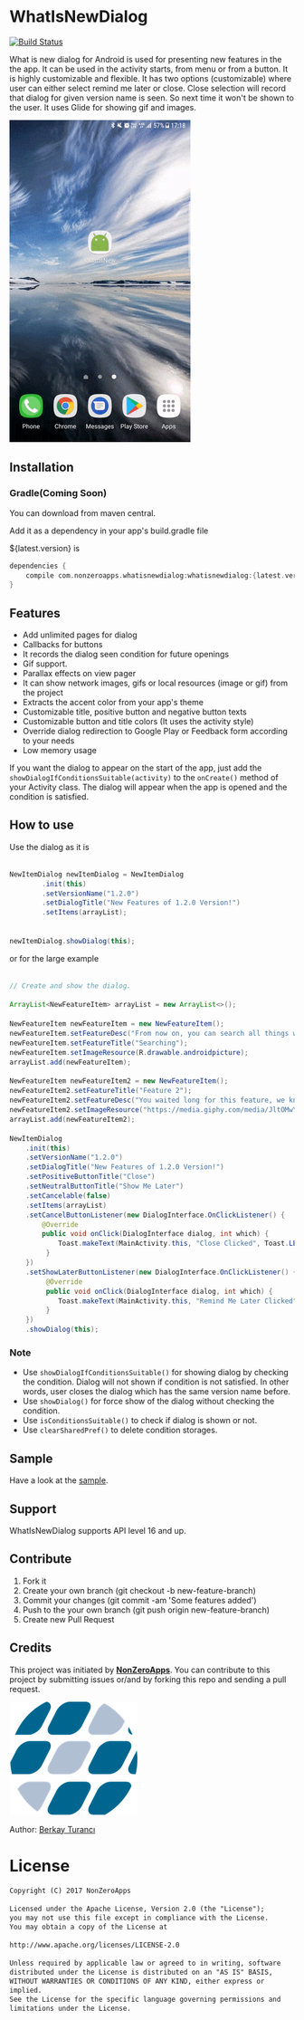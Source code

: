 # WhatIsNewDialog
 [![Build Status](https://travis-ci.org/nonzeroapps/whatisnewdialog.svg?branch=master)](https://travis-ci.org/nonzeroapps/whatisnewdialog)
 
What is new dialog for Android is used for presenting new features in the the app. It can be used in the activity starts, from menu or from a button. It is highly customizable and flexible. It has two options (customizable) where user can either select remind me later or close. Close selection will record that dialog for given version name is seen. So next time it won't be shown to the user. It uses Glide for showing gif and images. 

![](preview/usage.gif)

## Installation

### Gradle(Coming Soon)
You can download from maven central.

Add it as a dependency in your app's build.gradle file

${latest.version} is

```groovy
dependencies {
    compile com.nonzeroapps.whatisnewdialog:whatisnewdialog:{latest.version}'
}
```

## Features
- Add unlimited pages for dialog
- Callbacks for buttons
- It records the dialog seen condition for future openings
- Gif support.
- Parallax effects on view pager
- It can show network images, gifs or local resources (image or gif) from the project
- Extracts the accent color from your app's theme
- Customizable title, positive button and negative button texts
- Customizable button and title colors (It uses the activity style)
- Override dialog redirection to Google Play or Feedback form according to your needs
- Low memory usage

If you want the dialog to appear on the start of the app, just add the `showDialogIfConditionsSuitable(activity)` to the `onCreate()` method of your Activity class. The dialog will appear when the app is opened and the condition is satisfied.

## How to use

Use the dialog as it is

```java

NewItemDialog newItemDialog = NewItemDialog
        .init(this)
        .setVersionName("1.2.0")
        .setDialogTitle("New Features of 1.2.0 Version!")
        .setItems(arrayList);


newItemDialog.showDialog(this);

```

or for the large example 

```java

// Create and show the dialog.

ArrayList<NewFeatureItem> arrayList = new ArrayList<>();
        
NewFeatureItem newFeatureItem = new NewFeatureItem();
newFeatureItem.setFeatureDesc("From now on, you can search all things with keys. For searching please go to ");
newFeatureItem.setFeatureTitle("Searching");
newFeatureItem.setImageResource(R.drawable.androidpicture);
arrayList.add(newFeatureItem);

NewFeatureItem newFeatureItem2 = new NewFeatureItem();
newFeatureItem2.setFeatureTitle("Feature 2");
newFeatureItem2.setFeatureDesc("You waited long for this feature, we know that!!!\n\n From now on, you can follow your friend with our application. This makes our application super and cool. Don't believe my words, try and see it. If you want another features like this please contact with us via e-mail or feedback button.");
newFeatureItem2.setImageResource("https://media.giphy.com/media/JltOMwYmi0VrO/giphy.gif");
arrayList.add(newFeatureItem2);

NewItemDialog
    .init(this)
    .setVersionName("1.2.0")
    .setDialogTitle("New Features of 1.2.0 Version!")
    .setPositiveButtonTitle("Close")
    .setNeutralButtonTitle("Show Me Later")
    .setCancelable(false)
    .setItems(arrayList)
    .setCancelButtonListener(new DialogInterface.OnClickListener() {
        @Override
        public void onClick(DialogInterface dialog, int which) {
            Toast.makeText(MainActivity.this, "Close Clicked", Toast.LENGTH_LONG).show();
         }
    })
    .setShowLaterButtonListener(new DialogInterface.OnClickListener() {
         @Override
         public void onClick(DialogInterface dialog, int which) {
            Toast.makeText(MainActivity.this, "Remind Me Later Clicked", Toast.LENGTH_LONG).show();
         }
    })
    .showDialog(this);

```

### Note
* Use `showDialogIfConditionsSuitable()` for showing dialog by checking the condition. Dialog will not shown if condition is not satisfied. In other words, user closes the dialog which has the same version name before.
* Use `showDialog()` for force show of the dialog without checking the condition.
* Use `isConditionsSuitable()` to check if dialog is shown or not.
* Use `clearSharedPref()` to delete condition storages.

## Sample
Have a look at the [sample](https://github.com/nonzeroapps/whatisnewdialog/tree/master/whatisnewdialog-sample).

## Support
WhatIsNewDialog supports API level 16 and up.

## Contribute

1. Fork it
2. Create your own branch (git checkout -b new-feature-branch)
3. Commit your changes (git commit -am 'Some features added')
4. Push to the your own branch (git push origin new-feature-branch)
5. Create new Pull Request

## Credits

This project was initiated by [**NonZeroApps**](https://nonzeroapps.com). You can contribute to this project by submitting issues or/and by forking this repo and sending a pull request.

![](preview/nonzeroapps.png)

Author: [Berkay Turancı](https://github.com/berkayturanci)

# License
```
Copyright (C) 2017 NonZeroApps

Licensed under the Apache License, Version 2.0 (the "License");
you may not use this file except in compliance with the License.
You may obtain a copy of the License at

http://www.apache.org/licenses/LICENSE-2.0

Unless required by applicable law or agreed to in writing, software
distributed under the License is distributed on an "AS IS" BASIS,
WITHOUT WARRANTIES OR CONDITIONS OF ANY KIND, either express or implied.
See the License for the specific language governing permissions and
limitations under the License.
```
